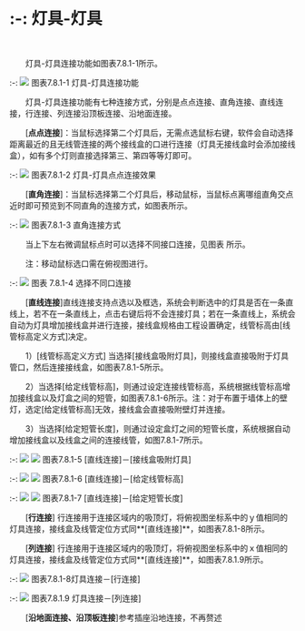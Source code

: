 # :-: 灯具\-灯具
<br/>

&emsp;&emsp;灯具\-灯具连接功能如图表7.8.1\-1所示。

:-: ![](images/449.png)
图表7.8.1\-1 灯具\-灯具连接功能

&emsp;&emsp;灯具\-灯具连接功能有七种连接方式，分别是点点连接、直角连接、直线连接，行连接、列连接沿顶板连接、沿地面连接。

&emsp;&emsp;\[**点点连接**\]：当鼠标选择第二个灯具后，无需点选鼠标右键，软件会自动选择距离最近的且无线管连接的两个接线盒的口进行连接（灯具无接线盒时会添加接线盒），如有多个灯则直接选择第三、第四等等灯即可。


:-: ![](images/450.png)
图表7.8.1\-2 灯具\-灯具点点连接效果

&emsp;&emsp;\[**直角连接**\]：当鼠标选择第二个灯具后，移动鼠标，当鼠标点离哪组直角交点近时即可预览到不同直角的连接方式，如图表所示。


:-: ![](images/451.png)
图表7.8.1\-3 直角连接方式

&emsp;&emsp;当上下左右微调鼠标点时可以选择不同接口连接，见图表 所示。

&emsp;&emsp;注：移动鼠标选口需在俯视图进行。


:-: ![](images/452.png)
图表 7.8.1\-4 选择不同口连接

&emsp;&emsp;[**直线连接**\]直线连接支持点选以及框选，系统会判断选中的灯具是否在一条直线上，若不在一条直线上，点击右键后将不会连接灯具；若在一条直线上，系统会自动为灯具增加接线盒并进行连接，接线盒规格由工程设置确定，线管标高由\[线管标高定义方式\]决定。

&emsp;&emsp;1）\[线管标高定义方式\] 当选择\[接线盒吸附灯具\]，则接线盒直接吸附于灯具管口，然后连接接线盒，如图表7.8.1\-5所示。

&emsp;&emsp;2）当选择\[给定线管标高\]，则通过设定连接线管标高，系统根据线管标高增加接线盒以及灯盒之间的短管，如图表7.8.1\-6所示。注：对于布置于墙体上的壁灯，选定\[给定线管标高\]无效，接线盒会直接吸附壁灯并连接。

&emsp;&emsp;3）当选择\[给定短管长度\]，则通过设定盒灯之间的短管长度，系统根据自动增加接线盒以及线盒之间的连接线管，如图7.8.1\-7所示。


:-: ![](images/453.png)      ![](images/454.png)
图表7.8.1\-5 \[直线连接\]－\[接线盒吸附灯具\]


:-:  ![](images/455.png)    ![](images/456.png)
图表7.8.1\-6 \[直线连接\]－\[给定线管标高\]


:-:  ![](images/457.png)       ![](images/458.png)
图表7.8.1\-7 \[直线连接\]－\[给定短管长度\]

&emsp;&emsp;[**行连接**\] 行连接用于连接区域内的吸顶灯，将俯视图坐标系中的ｙ值相同的灯具连接，接线盒及线管定位方式同**\[直线连接\]**，如图表7.8.1\-8所示。

&emsp;&emsp;[**列连接**\] 行连接用于连接区域内的吸顶灯，将俯视图坐标系中的ｘ值相同的灯具连接，接线盒及线管定位方式同**\[直线连接\]**，如图表7.8.1.9所示。

:-: ![](images/459.png)
图表7.8.1\-8灯具连接－\[行连接\]


:-: ![](images/460.png)
图表7.8.1.9 灯具连接－\[列连接\]

&emsp;&emsp;[**沿地面连接、沿顶板连接**\]参考插座沿地连接，不再赘述

